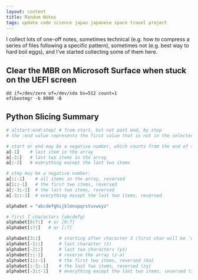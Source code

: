 ```yaml
---
layout: content
title: Random Notes
tags: update code science japan japanese space travel project
---
```

I collect lots of one-off notes, sometimes technical (e.g. how to compress a series of files following a specific pattern), sometimes not (e.g. best way to hard boil eggs), and I've started collecting some of them here. 

## Clear the MBR on Microsoft Surface when stuck on the UEFI screen
```terminal
dd if=/dev/zero of=/dev/sda bs=512 count=1
efibootmgr -b 0000 -B
```

## Python Slicing Summary
```python
# a[start:end:step] # from start, but not past end, by step
# the :end value represents the first value that is not in the selected slice

# start or end may be a negative number, which counts from the end of the array instead of the beginning
a[-1]    # last item in the array
a[-2:]   # last two items in the array
a[:-2]   # everything except the last two items

# step may be a negative number:
a[::-1]    # all items in the array, reversed
a[1::-1]   # the first two items, reversed
a[:-3:-1]  # the last two items, reversed
a[-3::-1]  # everything except the last two items, reversed

alphabet = "abcdefghijklmnopqrstuvwxyz"

# first 7 characters (abcdefg)
alphabet[0:7:]  # or [0:7]
alphabet[:7:]   # or [:7]

alphabet[3::]       # starting after character 3 (first char will be 'd')
alphabet[-1::]      # last character (z)
alphabet[-2::]      # last two characters (yz)
alphabet[::-1]      # reverse the array (z-a)
alphabet[1::-1]     # the first two items, reversed (ba)
alphabet[:-3:-1]    # the last two items, reversed (zy)
alphabet[-3::-1]    # everything except the last two items, reversed (x-a)
```